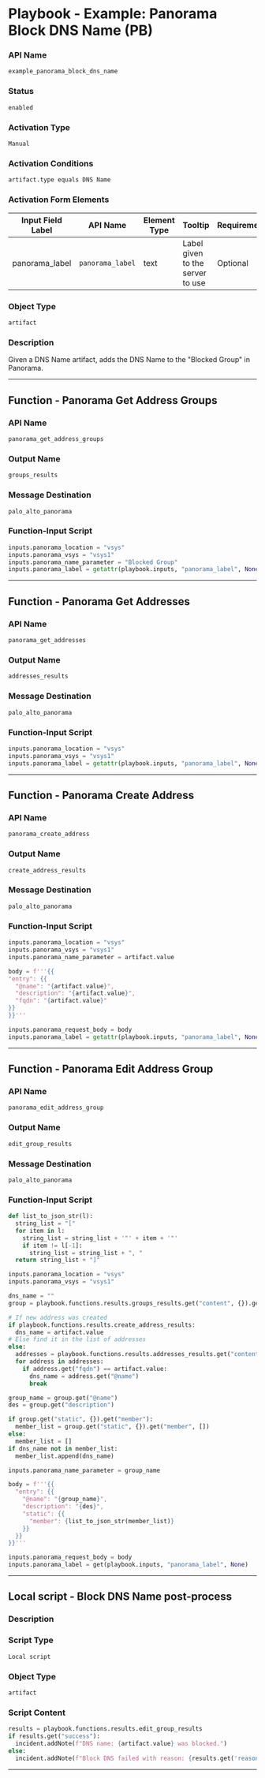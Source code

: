 <!--
    DO NOT MANUALLY EDIT THIS FILE
    THIS FILE IS AUTOMATICALLY GENERATED WITH resilient-sdk codegen
    Generated with resilient-sdk v50.1.262
-->

# Playbook - Example: Panorama Block DNS Name (PB)

### API Name
`example_panorama_block_dns_name`

### Status
`enabled`

### Activation Type
`Manual`

### Activation Conditions
`artifact.type equals DNS Name`

### Activation Form Elements
| Input Field Label | API Name | Element Type | Tooltip | Requirement |
| ----------------- | -------- | ------------ | ------- | ----------- |
| panorama_label | `panorama_label` | text | Label given to the server to use | Optional |

### Object Type
`artifact`

### Description
Given a DNS Name artifact, adds the DNS Name to the "Blocked Group" in Panorama.


---
## Function - Panorama Get Address Groups

### API Name
`panorama_get_address_groups`

### Output Name
`groups_results`

### Message Destination
`palo_alto_panorama`

### Function-Input Script
```python
inputs.panorama_location = "vsys"
inputs.panorama_vsys = "vsys1"
inputs.panorama_name_parameter = "Blocked Group"
inputs.panorama_label = getattr(playbook.inputs, "panorama_label", None)
```

---
## Function - Panorama Get Addresses

### API Name
`panorama_get_addresses`

### Output Name
`addresses_results`

### Message Destination
`palo_alto_panorama`

### Function-Input Script
```python
inputs.panorama_location = "vsys"
inputs.panorama_vsys = "vsys1"
inputs.panorama_label = getattr(playbook.inputs, "panorama_label", None)
```

---
## Function - Panorama Create Address

### API Name
`panorama_create_address`

### Output Name
`create_address_results`

### Message Destination
`palo_alto_panorama`

### Function-Input Script
```python
inputs.panorama_location = "vsys"
inputs.panorama_vsys = "vsys1"
inputs.panorama_name_parameter = artifact.value

body = f'''{{
"entry": {{
  "@name": "{artifact.value}",
  "description": "{artifact.value}",
  "fqdn": "{artifact.value}"
}}
}}'''

inputs.panorama_request_body = body
inputs.panorama_label = getattr(playbook.inputs, "panorama_label", None)
```

---
## Function - Panorama Edit Address Group

### API Name
`panorama_edit_address_group`

### Output Name
`edit_group_results`

### Message Destination
`palo_alto_panorama`

### Function-Input Script
```python
def list_to_json_str(l):
  string_list = "["
  for item in l:
    string_list = string_list + '"' + item + '"'
    if item != l[-1]:
      string_list = string_list + ", "
  return string_list + "]"

inputs.panorama_location = "vsys"
inputs.panorama_vsys = "vsys1"

dns_name = ""
group = playbook.functions.results.groups_results.get("content", {}).get("result", {}).get("entry", [])[0]

# If new address was created
if playbook.functions.results.create_address_results:
  dns_name = artifact.value
# Else find it in the list of addresses
else:
  addresses = playbook.functions.results.addresses_results.get("content", {}).get("result", {}).get("entry")
  for address in addresses:
    if address.get("fqdn") == artifact.value:
      dns_name = address.get("@name")
      break

group_name = group.get("@name")
des = group.get("description")

if group.get("static", {}).get("member"):
  member_list = group.get("static", {}).get("member", [])
else:
  member_list = []
if dns_name not in member_list:
  member_list.append(dns_name)

inputs.panorama_name_parameter = group_name

body = f'''{{
  "entry": {{
    "@name": "{group_name}",
    "description": "{des}",
    "static": {{
      "member": {list_to_json_str(member_list)}
    }}
  }}
}}'''

inputs.panorama_request_body = body
inputs.panorama_label = get(playbook.inputs, "panorama_label", None)
```

---

## Local script - Block DNS Name post-process

### Description


### Script Type
`Local script`

### Object Type
`artifact`

### Script Content
```python
results = playbook.functions.results.edit_group_results
if results.get("success"):
  incident.addNote(f"DNS name: {artifact.value} was blocked.")
else:
  incident.addNote(f"Block DNS failed with reason: {results.get('reason')}")
```

---

